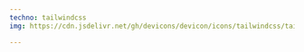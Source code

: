 ```yaml
---
techno: tailwindcss
img: https://cdn.jsdelivr.net/gh/devicons/devicon/icons/tailwindcss/tailwindcss-plain.svg

---
```

